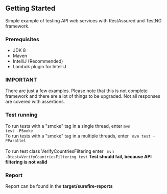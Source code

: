 <!-- GETTING STARTED -->
## Getting Started

Simple example of testing API web services with RestAssured and TestNG framework. 
### Prerequisites
<ul>
        <li>JDK 8</li>
        <li>Maven</li>
        <li>IntelliJ (Recommended)</li>
        <li>Lombok plugin for IntelliJ</li>
  </ul>

### IMPORTANT

There are just a few examples. Please note that this is not complete framework and
there are a lot of things to be upgraded. Not all responses are covered with assertions.

### Test running

To run tests with a "smoke" tag in a single thread, enter <code>mvn test -PSmoke</code><br>
To run tests with a "smoke" tag in a multiple threads, enter <code> mvn test -PParallel</code><br><br>
To run test class VerifyCountriesFiltering enter <code> mvn -Dtest=VerifyCountriesFiltering test</code> <b>Test should fail, because API filtering is not valid</b>
### Report
Report can be found in the <b>target/surefire-reports